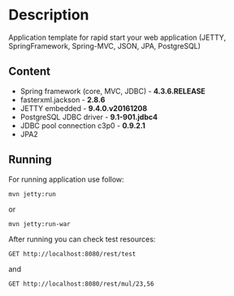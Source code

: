 # Description
Application template for rapid start your web application (JETTY, SpringFramework, Spring-MVC, JSON, JPA, PostgreSQL)

## Content
* Spring framework (core, MVC, JDBC) - **4.3.6.RELEASE**
* fasterxml.jackson - **2.8.6**
* JETTY embedded - **9.4.0.v20161208**
* PostgreSQL JDBC driver - **9.1-901.jdbc4**
* JDBC pool connection c3p0 - **0.9.2.1**
* JPA2

## Running
For running application use follow:
~~~~
mvn jetty:run
~~~~
or
~~~~
mvn jetty:run-war
~~~~
After running you can check test resources:
~~~~
GET http://localhost:8080/rest/test
~~~~
and
~~~~
GET http://localhost:8080/rest/mul/23,56
~~~~
